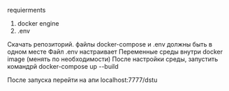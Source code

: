 requierments 
1. docker engine
2. .env

Скачать репозиторий.
файлы docker-compose и .env должны быть в одном месте
Файл .env настраивает Переменные среды внутри docker image (менять по необходимости)
После настройки среды, запустить командрй docker-compose up --build

После запуска перейти на апи localhost:7777/dstu
